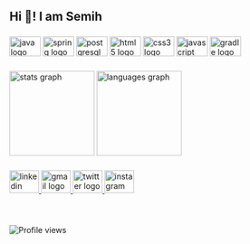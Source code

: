 <h2 align="left">Hi 👋!  I am Semih</h2>

###

<div align="left">
  <img src="https://cdn.jsdelivr.net/gh/devicons/devicon/icons/java/java-original.svg" height="35" width="55" alt="java logo"  />
  <img src="https://cdn.jsdelivr.net/gh/devicons/devicon/icons/spring/spring-original.svg" height="35" width="55" alt="spring logo"  />
  <img src="https://cdn.jsdelivr.net/gh/devicons/devicon/icons/postgresql/postgresql-original.svg" height="35" width="55" alt="postgresql logo"  />
  <img src="https://cdn.jsdelivr.net/gh/devicons/devicon/icons/html5/html5-original.svg" height="35" width="55" alt="html5 logo"  />
  <img src="https://cdn.jsdelivr.net/gh/devicons/devicon/icons/css3/css3-original.svg" height="35" width="55" alt="css3 logo"  />
  <img src="https://cdn.jsdelivr.net/gh/devicons/devicon/icons/javascript/javascript-original.svg" height="35" width="55" alt="javascript logo"  />
  <img src="https://cdn.jsdelivr.net/gh/devicons/devicon/icons/gradle/gradle-plain.svg" height="35" width="55" alt="gradle logo"  />
</div>

###

<div align="left">
  <img src="https://github-readme-stats.vercel.app/api?hide_title=false&hide_rank=false&show_icons=true&include_all_commits=false&count_private=true&disable_animations=false&theme=gotham&locale=en&hide_border=false&username=semihBiygit" height="150" alt="stats graph"  />
  <img src="https://github-readme-stats.vercel.app/api/top-langs?locale=en&hide_title=false&layout=compact&card_width=320&langs_count=5&theme=gotham&hide_border=false&username=semihBiygit" height="150" alt="languages graph"  />
</div>

###

<div align="left">
  <a href="linkedin.com/semihbiygit" target="_blank">
    <img src="https://raw.githubusercontent.com/maurodesouza/profile-readme-generator/master/src/assets/icons/social/linkedin/default.svg" width="52" height="40" alt="linkedin logo"  />
  </a>
  <a href="semihbiygit@gmail.com" target="_blank">
    <img src="https://raw.githubusercontent.com/maurodesouza/profile-readme-generator/master/src/assets/icons/social/gmail/default.svg" width="52" height="40" alt="gmail logo"  />
  </a>
  <a href="twitter.com/semihbiygit" target="_blank">
    <img src="https://raw.githubusercontent.com/maurodesouza/profile-readme-generator/master/src/assets/icons/social/twitter/default.svg" width="52" height="40" alt="twitter logo"  />
  </a>
  <a href="instagram.com/semihbiygit" target="_blank">
    <img src="https://raw.githubusercontent.com/maurodesouza/profile-readme-generator/master/src/assets/icons/social/instagram/default.svg" width="52" height="40" alt="instagram logo"  />
  </a>
</div>

###
<br>


![Profile views](https://gpvc.arturio.dev/semihbiygit)  
